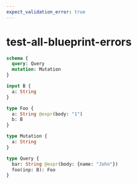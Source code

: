 ```yaml
---
expect_validation_error: true
---
```


# test-all-blueprint-errors

```graphql @server
schema {
  query: Query
  mutation: Mutation
}

input B {
  a: String
}

type Foo {
  a: String @expr(body: "1")
  b: B
}

type Mutation {
  a: String
}

type Query {
  bar: String @expr(body: {name: "John"})
  foo(inp: B): Foo
}
```
